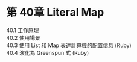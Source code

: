 # 第 40章 Literal Map #

40.1 工作原理  
40.2 使用場景  
40.3 使用 List 和 Map 表達計算機的配置信息 (Ruby)  
40.4 演化為 Greenspun 式 (Ruby)  
